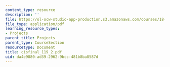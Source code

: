 ```yaml
---
content_type: resource
description: ''
file: https://ol-ocw-studio-app-production.s3.amazonaws.com/courses/18-996-random-matrix-theory-and-its-applications-spring-2004/da4e9880ad3929629bcc481b8ba8587d_cisfinal_119_2.pdf
file_type: application/pdf
learning_resource_types:
- Projects
parent_title: Projects
parent_type: CourseSection
resourcetype: Document
title: cisfinal_119_2.pdf
uid: da4e9880-ad39-2962-9bcc-481b8ba8587d
---
```

